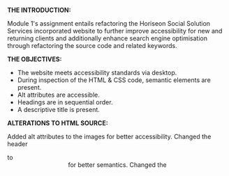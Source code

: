 **THE INTRODUCTION:**

Module 1's assignment entails refactoring the Horiseon Social Solution Services incorporated website to further improve accessibility for new and returning clients and additionally enhance search engine optimisation through refactoring the source code and related keywords.

**THE OBJECTIVES:**

- The website meets accessibility standards via desktop.
- During inspection of the HTML & CSS code, semantic elements are present.
- Alt attributes are accessible.
- Headings are in sequential order.
- A descriptive title is present.

**ALTERATIONS TO HTML SOURCE:**

Added alt attributes to the images for better accessibility.
Changed the header <div> to <header> for better semantics.
Changed the <title> to a much more seo friendly title & keyword.
Added a comment to the hero section to clarify its purpose.
Adjusted the structure to use semantic HTML elements where applicable.

**ALTERATIONS TO CSS SOURCE:**

Ensured consistent box models and spacing.
Defined padding, font-family, and colors.
Styled the main heading as inline block.
Added a distinct color to the "seo" span.
Styled navigation links with padding and margin.
Removed list styling.
Applied white color to links.
Set a default font size for paragraphs.
Applied a background image with height and full width.
Defined styles for left and right floating elements.
Set width to 75% for the main content.
Styled benefits with right float, width, and background color.
Applied styles to individual benefits.
Set margin, color, and centered text.
Styled sections with consistent properties.
Set a max height for images.
Added padding and centered text.
Set the font size.

**REMARKS:**

The purpose of modifying the HTML & CSS source code is to improve the code's semantics, structure and accessibility in contrast to the original source code provided.

**OUTPUT:**

The final output was uploaded to Github and can be accessed and viewed <a href="https://andrewdottee.github.io/1st-module-assignment-code-refactoring/">here.</a>
